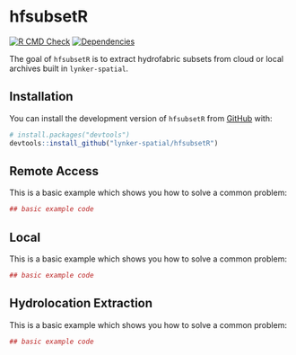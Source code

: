 
<!-- README.md is generated from README.Rmd. Please edit that file -->

# hfsubsetR

<!-- badges: start -->

[![R CMD
Check](https://github.com/lynker-spatial/hfsubsetR/actions/workflows/R-CMD-check.yaml/badge.svg)](https://github.com/lynker-spatial/hfsubsetR/actions/workflows/R-CMD-check.yaml)
[![Dependencies](https://img.shields.io/badge/dependencies-6/70-orange?style=flat)](#)
<!-- badges: end -->

The goal of `hfsubsetR` is to extract hydrofabric subsets from cloud or
local archives built in `lynker-spatial`.

## Installation

You can install the development version of `hfsubsetR` from
[GitHub](https://github.com/) with:

``` r
# install.packages("devtools")
devtools::install_github("lynker-spatial/hfsubsetR")
```

## Remote Access

This is a basic example which shows you how to solve a common problem:

``` r
## basic example code
```

## Local

This is a basic example which shows you how to solve a common problem:

``` r
## basic example code
```

## Hydrolocation Extraction

This is a basic example which shows you how to solve a common problem:

``` r
## basic example code
```
